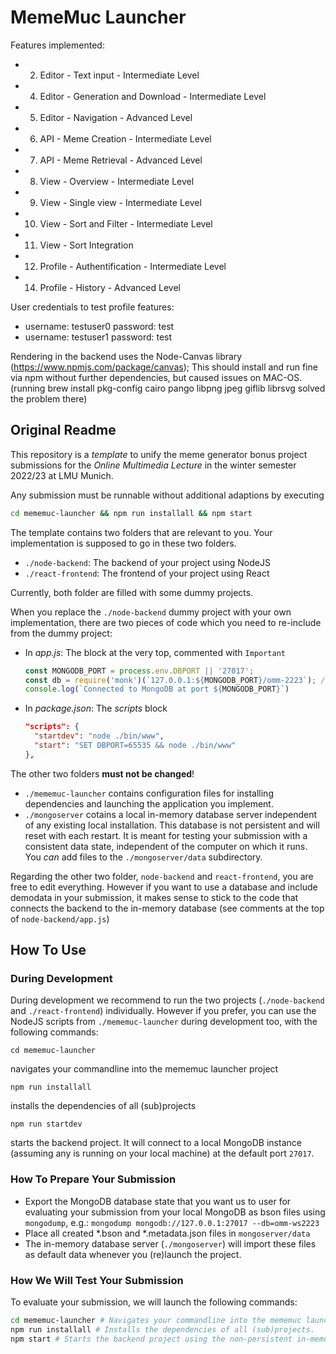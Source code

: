 # MemeMuc Launcher

Features implemented:
* 2. Editor - Text input - Intermediate Level
* 4. Editor - Generation and Download - Intermediate Level
* 5. Editor - Navigation - Advanced Level
* 6. API - Meme Creation - Intermediate Level
* 7. API - Meme Retrieval - Advanced Level
* 8. View - Overview - Intermediate Level
* 9. View - Single view - Intermediate Level
* 10. View - Sort and Filter - Intermediate Level
* 11. View - Sort Integration
* 12. Profile - Authentification - Intermediate Level
* 14. Profile - History - Advanced Level

User credentials to test profile features:
* username: testuser0 password: test
* username: testuser1 password: test

Rendering in the backend uses the Node-Canvas library (https://www.npmjs.com/package/canvas); This should install and run fine via npm without further dependencies, but caused issues on MAC-OS. (running brew install pkg-config cairo pango libpng jpeg giflib librsvg solved the problem there)

## Original Readme

This repository is a _template_ to unify the meme generator bonus project submissions for the _Online Multimedia Lecture_ in the winter semester 2022/23 at LMU Munich.

Any submission must be runnable without additional adaptions by executing
```bash
cd mememuc-launcher && npm run installall && npm start
```

The template contains two folders that are relevant to you. Your implementation is supposed to go in these two folders.
* `./node-backend`: The backend of your project using NodeJS
* `./react-frontend`: The frontend of your project using React

Currently, both folder are filled with some dummy projects.

When you replace the `./node-backend` dummy project with your own implementation, there are two pieces of code which you need to re-include from the dummy project:
- In _app.js_: The block at the very top, commented with `Important`
  ```JavaScript
  const MONGODB_PORT = process.env.DBPORT || '27017';
  const db = require('monk')(`127.0.0.1:${MONGODB_PORT}/omm-2223`); // connect to database omm-2223
  console.log(`Connected to MongoDB at port ${MONGODB_PORT}`)
  ```
- In _package.json_: The _scripts_ block
  ```JSON
  "scripts": {
    "startdev": "node ./bin/www",
    "start": "SET DBPORT=65535 && node ./bin/www"
  },
  ```

The other two folders __must not be changed__!
* `./mememuc-launcher` contains configuration files for installing dependencies and launching the application you implement.
* `./mongoserver` cotains a local in-memory database server independent of any existing local installation.
  This database is not persistent and will reset with each restart. It is meant for testing your submission with a consistent data state, independent of the computer on which it runs.
  You _can_ add files to the `./mongoserver/data` subdirectory.

Regarding the other two folder, `node-backend` and `react-frontend`, you are free to edit everything. However if you want to use a database and include demodata in your submission, it makes sense to stick to the code that connects the backend to the in-memory database (see comments at the top of `node-backend/app.js`)


## How To Use

### During Development

During development we recommend to run the two projects (`./node-backend` and `./react-frontend`) individually. However if you prefer, you can use the NodeJS scripts from `./mememuc-launcher` during development too, with the following commands:

```
cd mememuc-launcher
```
navigates your commandline into the mememuc launcher project

```
npm run installall
```
installs the dependencies of all (sub)projects

```
npm run startdev
```
starts the backend project. It will connect to a local MongoDB instance (assuming any is running on your local machine) at the default port `27017`.

### How To Prepare Your Submission

- Export the MongoDB database state that you want us to user for evaluating your submission from your local MongoDB as bson files using `mongodump`, e.g.: `mongodump mongodb://127.0.0.1:27017 --db=omm-ws2223`
- Place all created *.bson and *.metadata.json files in `mongoserver/data`
- The in-memory database server (`./mongoserver`) will import these files as default data whenever you (re)launch the project.

### How We Will Test Your Submission

To evaluate your submission, we will launch the following commands:

```bash
cd mememuc-launcher # Navigates your commandline into the mememuc launcher project.
npm run installall # Installs the dependencies of all (sub)projects.
npm start # Starts the backend project using the non-persistent in-memory MongoDB instance.
```

